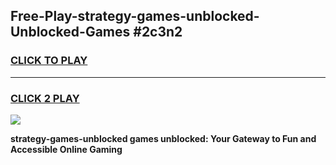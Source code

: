 
## Free-Play-strategy-games-unblocked-Unblocked-Games #2c3n2
<h3>
<a href="https://news.freeplayer.one?title=strategy-games-unblocked&ref=8M">CLICK TO PLAY</a></h3>
<hr>

<h3>
<a href="https://news.freeplayer.one?title=strategy-games-unblocked&ref=8M">CLICK 2 PLAY</a>
  
</h3>

<a href="https://news.freeplayer.one?title=strategy-games-unblocked&ref=8M"><img src="https://clearcache.store/games.png"></a>


**strategy-games-unblocked games unblocked: Your Gateway to Fun and Accessible Online Gaming**
